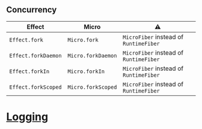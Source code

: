 ## Concurrency

| Effect              | Micro              | ⚠️                                     |
| ------------------- | ------------------ | -------------------------------------- |
| `Effect.fork`       | `Micro.fork`       | `MicroFiber` instead of `RuntimeFiber` |
| `Effect.forkDaemon` | `Micro.forkDaemon` | `MicroFiber` instead of `RuntimeFiber` |
| `Effect.forkIn`     | `Micro.forkIn`     | `MicroFiber` instead of `RuntimeFiber` |
| `Effect.forkScoped` | `Micro.forkScoped` | `MicroFiber` instead of `RuntimeFiber` |

# [Logging](https://effect.website/docs/observability/logging/)
